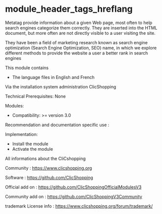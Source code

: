 # module_header_tags_hreflang
Metatag provide information about a given Web page, most often to help search engines categorize them correctly. They are inserted into the HTML document, but more often are not directly visible to a user visiting the site.

They have been a field of marketing research known as search engine optimization (Search Engine Optimization, SEO) name, in which we explore different methods to provide the website a user a better rank in search engines

This module contains

- The language files in English and French
  
Via the installation system administration ClicShopping

Technical Prerequisites: None

Modules:

- Compatibility: >= version 3.0

Recommendation and documentation specific use :

Implementation:

- Install the module
- Activate the module


 All informations about the CliCshopping

 Community : https://www.clicshopping.org

 Software : https://github.com/ClicShopping

 Official add on : https://github.com/ClicShoppingOfficialModulesV3

 Community add on : https://github.com/ClicShoppingV3Community

 trademark License info : https://www.clicshopping.org/forum/trademark/ 
